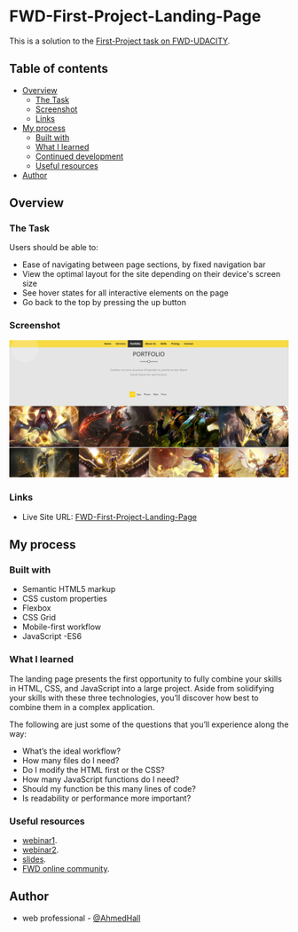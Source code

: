 # FWD-First-Project-Landing-Page

This is a solution to the [First-Project task on FWD-UDACITY](https://egfwd.com/). 

## Table of contents

- [Overview](#overview)
  - [The Task](#the-Task)
  - [Screenshot](#screenshot)
  - [Links](#links)
- [My process](#my-process)
  - [Built with](#built-with)
  - [What I learned](#what-i-learned)
  - [Continued development](#continued-development)
  - [Useful resources](#useful-resources)
- [Author](#author)

## Overview

### The Task

Users should be able to:
- Ease of navigating between page sections, by fixed navigation bar
- View the optimal layout for the site depending on their device's screen size
- See hover states for all interactive elements on the page
- Go back to the top by pressing the up button
### Screenshot

![](images/screenshot.png)

### Links

- Live Site URL: [FWD-First-Project-Landing-Page](https://ahmedhll.github.io/FWD-First-Project-Landing-Page/)

## My process

### Built with

- Semantic HTML5 markup
- CSS custom properties
- Flexbox
- CSS Grid
- Mobile-first workflow
- JavaScript -ES6
### What I learned

The landing page presents the first opportunity to fully combine your skills in HTML, CSS, and JavaScript into a large project.
 Aside from solidifying your skills with these three technologies, you’ll discover how best to combine them in a complex application.

The following are just some of the questions that you’ll experience along the way:

- What’s the ideal workflow?
- How many files do I need?
- Do I modify the HTML first or the CSS?
- How many JavaScript functions do I need?
- Should my function be this many lines of code?
- Is readability or performance more important?

### Useful resources

- [webinar1](https://udacity.zoom.us/rec/play/qnQZJLcR9JDQO660FN7P_ltSZNjeDE2M13qxCyOI5z_mesgNPXaehunocDU-CCsPbu3DqjEWAVxWNT3b.brR5MFzW623aXAHv?continueMode=true&_x_zm_rtaid=fzAJpDm4TROp6BD3duEzsw.1638740725930.3a125f6599ee45130c0cb018c992a899&_x_zm_rhtaid=972).
- [webinar2](https://udacity.zoom.us/rec/play/u_zCHweC2Lya-u2bKEd0lJjGc5InsOXzJm_gIKXw_v3DM9unHJ13B_vyBY4lQ6qXjkNW9DUIfM-hakDu.obHqkCCpLpgWDfls?startTime=1642787885000&_x_zm_rtaid=OKPKLyEQToWT7TTnxTz8IQ.1643132826353.9dad08c0abf1e1d34dddf3ac04120f11&_x_zm_rhtaid=809).
- [slides](https://docs.google.com/presentation/d/162IuU4G3H3oD8-FLHbhhY5iMFrZzYxE3/edit#slide=id.p1).
- [FWD online community](https://nfpdiscussions.udacity.com/c/questions-hub/web-professional-questions-hub/85).
## Author

- web professional - [@AhmedHall](https://nfpdiscussions.udacity.com/u/ahmedhall/summary)